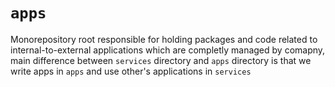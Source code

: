 # `apps`

Monorepository root responsible for holding packages and code related to internal-to-external applications which are completly managed by comapny, main difference between `services` directory and `apps` directory is that we write apps in `apps` and use other's applications in `services`
